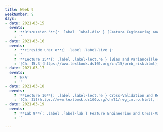 ```yaml
---
title: Week 9
weekNumber: 9
days:
- date: 2021-03-15
  events:
    ? '**Discussion 3**{: .label .label-disc } [Feature Engineering and OLS](http://data100.datahub.berkeley.edu/hub/user-redirect/git-sync?repo=https://github.com/DS-100/sp21&urlpath=tree/sp21/disc/disc03&branch=main)'
    : ''
- date: 2021-03-16
  events:
    ? '**Fireside Chat 8**{: .label .label-live }'
    : ''
    ? '**Lecture 15**{: .label .label-lecture } [Bias and Variance](lecture/lec15)'
    : '[Ch. 15.3](https://www.textbook.ds100.org/ch/15/prob_risk.html), [20.1-20.2](https:/www.textbook.ds100.org/ch/20/bias_risk.html)'
- date: 2021-03-17
  events:
    ? 'N/A'
    : ''
- date: 2021-03-18
  events:
    ? '**Lecture 16**{: .label .label-lecture } Cross-Validation and Regularization'
    : '[Ch. 21](https://www.textbook.ds100.org/ch/21/reg_intro.html), [Ch. 20.3](https://www.textbook.ds100.org/ch/20/bias_cv.html)'
- date: 2021-03-19
  events:
    ? '**Lab 9**{: .label .label-lab } Feature Engineering and Cross-Validation (due Mar 25)'
    : ''

---
```

